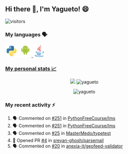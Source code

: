 ## Hi there 👋, I'm Yagueto! 😄

<!--
**Yagueteiro/yagueteiro** is a ✨ _special_ ✨ repository because its `README.md` (this file) appears on your GitHub profile.

Here are some ideas to get you started:

- 🔭 I’m currently working on ...
- 🌱 I’m currently learning ...
- 👯 I’m looking to collaborate on ...
- 🤔 I’m looking for help with ...
- 💬 Ask me about ...
- 📫 How to reach me: ...
- 😄 Pronouns: ...
- ⚡ Fun fact: ...
-->

![visitors](https://visitor-badge-reloaded.herokuapp.com/badge?page_id=yagueto'sREADME&style=for-the-badge)

### My languages 🗣️

<p align="left"> <img src="https://raw.githubusercontent.com/devicons/devicon/master/icons/python/python-original.svg" alt="python" width="40" height="40"/> </a> <a href="https://developer.android.com" target="_blank"> <img src="https://raw.githubusercontent.com/devicons/devicon/master/icons/android/android-original-wordmark.svg" alt="android" width="40" height="40"/> </a> <a href="https://www.java.com" target="_blank"> <img src="https://raw.githubusercontent.com/devicons/devicon/master/icons/java/java-original.svg" alt="java" width="40" height="40"/> </a> <a href="https://www.linux.org/" target="_blank"> </a> <a href="https://www.python.org" target="_blank"> </p>

### My personal stats 📈
<div align="center"> 
  <a>
    <img src=https://github-readme-stats.vercel.app/api?username=yagueto&count_private=true&show_icons=true width=50%></img>
  </a>
  <img src="https://github-readme-streak-stats.herokuapp.com/?user=yagueto" alt="yagueto" width=49% />
</div>
<p align="center">
    <img src="https://github-profile-trophy.vercel.app/?username=yagueto&no-bg=true" alt="yagueto" />
</p>


### My recent activity ⚡

  <!--START_SECTION:activity-->
1. 🗣 Commented on [#251](https://github.com/PythonFreeCourse/lms/issues/251) in [PythonFreeCourse/lms](https://github.com/PythonFreeCourse/lms)
2. 🗣 Commented on [#251](https://github.com/PythonFreeCourse/lms/issues/251) in [PythonFreeCourse/lms](https://github.com/PythonFreeCourse/lms)
3. 🗣 Commented on [#25](https://github.com/MasterMedo/typetest/issues/25) in [MasterMedo/typetest](https://github.com/MasterMedo/typetest)
4. 💪 Opened PR [#4](https://github.com/sreyan-ghosh/parsemail/pull/4) in [sreyan-ghosh/parsemail](https://github.com/sreyan-ghosh/parsemail)
5. 🗣 Commented on [#20](https://github.com/anexia-it/geofeed-validator/issues/20) in [anexia-it/geofeed-validator](https://github.com/anexia-it/geofeed-validator)
  <!--END_SECTION:activity-->


